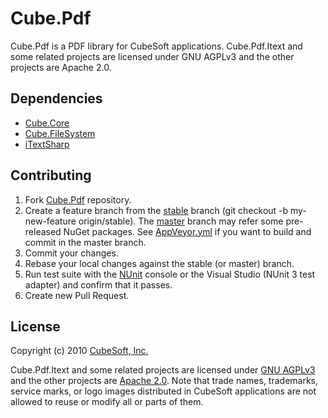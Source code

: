 Cube.Pdf
====

Cube.Pdf is a PDF library for CubeSoft applications.
Cube.Pdf.Itext and some related projects are licensed under GNU AGPLv3 and the other projects are Apache 2.0.

## Dependencies

* [Cube.Core](https://github.com/cube-soft/Cube.Core)
* [Cube.FileSystem](https://github.com/cube-soft/Cube.FileSystem)
* [iTextSharp](https://www.nuget.org/packages/iTextSharp/)

## Contributing

1. Fork [Cube.Pdf](https://github.com/cube-soft/Cube.Pdf/fork) repository.
2. Create a feature branch from the [stable](https://github.com/cube-soft/Cube.Pdf/tree/stable) branch (git checkout -b my-new-feature origin/stable). The [master](https://github.com/cube-soft/Cube.Pdf/tree/master) branch may refer some pre-released NuGet packages. See [AppVeyor.yml](https://github.com/cube-soft/Cube.Pdf/blob/master/AppVeyor.yml) if you want to build and commit in the master branch.
3. Commit your changes.
4. Rebase your local changes against the stable (or master) branch.
5. Run test suite with the [NUnit](http://nunit.org/) console or the Visual Studio (NUnit 3 test adapter) and confirm that it passes.
6. Create new Pull Request.

## License
 
Copyright (c) 2010 [CubeSoft, Inc.](http://www.cube-soft.jp/)

Cube.Pdf.Itext and some related projects are licensed under [GNU AGPLv3](https://github.com/cube-soft/Cube.Pdf/blob/master/Libraries/Itext/License.txt)
and the other projects are [Apache 2.0](https://github.com/cube-soft/Cube.Pdf/blob/master/License.txt).
Note that trade names, trademarks, service marks, or logo images distributed in CubeSoft applications are not allowed to reuse or modify all or parts of them.